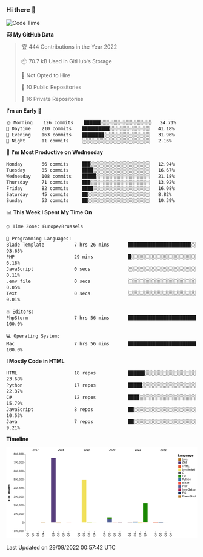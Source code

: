### Hi there 👋

<!--START_SECTION:waka-->
![Code Time](http://img.shields.io/badge/Code%20Time-1%2C123%20hrs%2049%20mins-blue)

**🐱 My GitHub Data** 

> 🏆 444 Contributions in the Year 2022
 > 
> 📦 70.7 kB Used in GitHub's Storage 
 > 
> 🚫 Not Opted to Hire
 > 
> 📜 10 Public Repositories 
 > 
> 🔑 16 Private Repositories  
 > 
**I'm an Early 🐤** 

```text
🌞 Morning    126 commits    ██████░░░░░░░░░░░░░░░░░░░   24.71% 
🌆 Daytime    210 commits    ██████████░░░░░░░░░░░░░░░   41.18% 
🌃 Evening    163 commits    ████████░░░░░░░░░░░░░░░░░   31.96% 
🌙 Night      11 commits     ░░░░░░░░░░░░░░░░░░░░░░░░░   2.16%

```
📅 **I'm Most Productive on Wednesday** 

```text
Monday       66 commits     ███░░░░░░░░░░░░░░░░░░░░░░   12.94% 
Tuesday      85 commits     ████░░░░░░░░░░░░░░░░░░░░░   16.67% 
Wednesday    108 commits    █████░░░░░░░░░░░░░░░░░░░░   21.18% 
Thursday     71 commits     ███░░░░░░░░░░░░░░░░░░░░░░   13.92% 
Friday       82 commits     ████░░░░░░░░░░░░░░░░░░░░░   16.08% 
Saturday     45 commits     ██░░░░░░░░░░░░░░░░░░░░░░░   8.82% 
Sunday       53 commits     ██░░░░░░░░░░░░░░░░░░░░░░░   10.39%

```


📊 **This Week I Spent My Time On** 

```text
⌚︎ Time Zone: Europe/Brussels

💬 Programming Languages: 
Blade Template           7 hrs 26 mins       ███████████████████████░░   93.65% 
PHP                      29 mins             █░░░░░░░░░░░░░░░░░░░░░░░░   6.18% 
JavaScript               0 secs              ░░░░░░░░░░░░░░░░░░░░░░░░░   0.11% 
.env file                0 secs              ░░░░░░░░░░░░░░░░░░░░░░░░░   0.05% 
Text                     0 secs              ░░░░░░░░░░░░░░░░░░░░░░░░░   0.01%

🔥 Editors: 
PhpStorm                 7 hrs 56 mins       █████████████████████████   100.0%

💻 Operating System: 
Mac                      7 hrs 56 mins       █████████████████████████   100.0%

```

**I Mostly Code in HTML** 

```text
HTML                     18 repos            ██████░░░░░░░░░░░░░░░░░░░   23.68% 
Python                   17 repos            █████░░░░░░░░░░░░░░░░░░░░   22.37% 
C#                       12 repos            ████░░░░░░░░░░░░░░░░░░░░░   15.79% 
JavaScript               8 repos             ██░░░░░░░░░░░░░░░░░░░░░░░   10.53% 
Java                     7 repos             ██░░░░░░░░░░░░░░░░░░░░░░░   9.21%

```


**Timeline**

![Chart not found](https://raw.githubusercontent.com/guillaumedeplancke/guillaumedeplancke/main/charts/bar_graph.png) 


 Last Updated on 29/09/2022 00:57:42 UTC
<!--END_SECTION:waka-->
